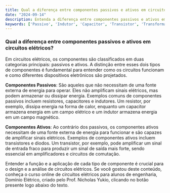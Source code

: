 ```yaml
---
title: Qual a diferença entre componentes passivos e ativos em circuitos elétricos?
date: "2024-09-14"
description: Entenda a diferença entre componentes passivos e ativos em circuitos elétricos e suas funções.
keywords: ['Passivo', 'Indutor', 'Capacitor', 'Transistor', 'Transformador', 'Componente', 'Tensão']
---
```


### Qual a diferença entre componentes passivos e ativos em circuitos elétricos?

Em circuitos elétricos, os componentes são classificados em duas categorias principais: passivos e ativos. A distinção entre esses dois tipos de componentes é fundamental para entender como os circuitos funcionam e como diferentes dispositivos eletrônicos são projetados.

**Componentes Passivos**: São aqueles que não necessitam de uma fonte externa de energia para operar. Eles não amplificam sinais elétricos, mas podem armazenar ou dissipar energia. Exemplos comuns de componentes passivos incluem resistores, capacitores e indutores. Um resistor, por exemplo, dissipa energia na forma de calor, enquanto um capacitor armazena energia em um campo elétrico e um indutor armazena energia em um campo magnético.

**Componentes Ativos**: Ao contrário dos passivos, os componentes ativos necessitam de uma fonte externa de energia para funcionar e são capazes de amplificar sinais elétricos. Exemplos de componentes ativos incluem transistores e diodos. Um transistor, por exemplo, pode amplificar um sinal de entrada fraco para produzir um sinal de saída mais forte, sendo essencial em amplificadores e circuitos de comutação.

Entender a função e a aplicação de cada tipo de componente é crucial para o design e a análise de circuitos elétricos. Se você gostou deste conteúdo, conheça o curso online de circuitos elétricos para alunos de engenharia, Domínio Elétrico, criado pelo Prof. Nicholas Yukio, clicando no botão presente logo abaixo do texto.